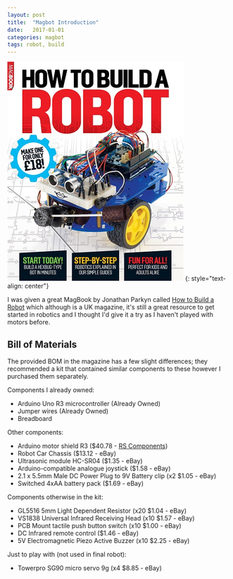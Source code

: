```yaml
---
layout: post
title:  "Magbot Introduction"
date:   2017-01-01
categories: magbot
tags: robot, build
---
```


![MagBook](/projects/magbot/How-To-Build-A-Robot.jpg)
{: style="text-align: center"}

I was given a great MagBook by Jonathan Parkyn called [How to Build a Robot] which although is a UK magazine, it's still a great resource to get started in robotics and I thought I'd give it a try as I haven't played with motors before.

<!--more-->

## Bill of Materials
The provided BOM in the magazine has a few slight differences; they recommended a kit that contained similar components to these however I purchased them separately.

Components I already owned:

- Arduino Uno R3 microcontroller (Already Owned)
- Jumper wires (Already Owned)
- Breadboard

Other components:

- Arduino motor shield R3 ($40.78 - [RS Components][motor])
- Robot Car Chassis ($13.12 - eBay)
- Ultrasonic module HC-SR04 ($1.35 - eBay)
- Arduino-compatible analogue joystick ($1.58 - eBay)
- 2.1 x 5.5mm Male DC Power Plug to 9V Battery clip (x2 $1.05 - eBay)
- Switched 4xAA battery pack ($1.69 - eBay)

Components otherwise in the kit:

- GL5516 5mm Light Dependent Resistor (x20 $1.04 - eBay)
- VS1838 Universal Infrared Receiving Head (x10 $1.57 - eBay)
- PCB Mount tactile push button switch (x10 $1.00 - eBay)
- DC Infrared remote control ($1.46 - eBay)
- 5V Electromagnetic Piezo Active Buzzer (x10 $2.25 - eBay)

Just to play with (not used in final robot):

- Towerpro SG90 micro servo 9g (x4 $8.85 - eBay)

[How to Build a Robot]:		http://www.magbooks.com/product/how-to-build-a-robot/
[motor]:					http://au.rs-online.com/web/p/processor-microcontroller-development-kits/7589349/